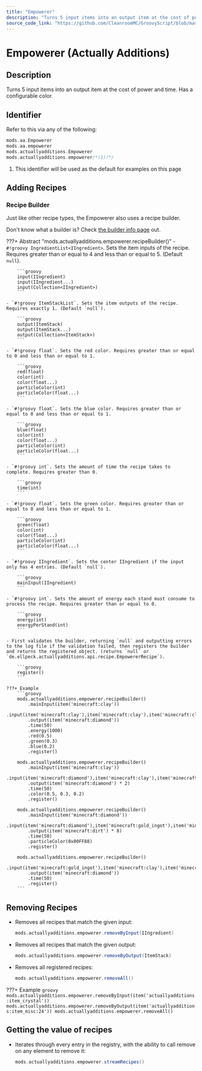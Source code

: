 ```yaml
---
title: "Empowerer"
description: "Turns 5 input items into an output item at the cost of power and time. Has a configurable color."
source_code_link: "https://github.com/CleanroomMC/GroovyScript/blob/master/src/main/java/com/cleanroommc/groovyscript/compat/mods/actuallyadditions/Empowerer.java"
---
```


# Empowerer (Actually Additions)

## Description

Turns 5 input items into an output item at the cost of power and time. Has a configurable color.

## Identifier

Refer to this via any of the following:

```groovy hl_lines="4"
mods.aa.Empowerer
mods.aa.empowerer
mods.actuallyadditions.Empowerer
mods.actuallyadditions.empowerer/*(1)!*/
```

1. This identifier will be used as the default for examples on this page

## Adding Recipes

### Recipe Builder

Just like other recipe types, the Empowerer also uses a recipe builder.

Don't know what a builder is? Check [the builder info page](../../../groovy/builder.md) out.

???+ Abstract "mods.actuallyadditions.empowerer.recipeBuilder()"
    - `#!groovy IngredientList<IIngredient>`. Sets the item inputs of the recipe. Requires greater than or equal to 4 and less than or equal to 5. (Default `null`).

        ```groovy
        input(IIngredient)
        input(IIngredient...)
        input(Collection<IIngredient>)
        ```

    - `#!groovy ItemStackList`. Sets the item outputs of the recipe. Requires exactly 1. (Default `null`).

        ```groovy
        output(ItemStack)
        output(ItemStack...)
        output(Collection<ItemStack>)
        ```

    - `#!groovy float`. Sets the red color. Requires greater than or equal to 0 and less than or equal to 1.

        ```groovy
        red(float)
        color(int)
        color(float...)
        particleColor(int)
        particleColor(float...)
        ```

    - `#!groovy float`. Sets the blue color. Requires greater than or equal to 0 and less than or equal to 1.

        ```groovy
        blue(float)
        color(int)
        color(float...)
        particleColor(int)
        particleColor(float...)
        ```

    - `#!groovy int`. Sets the amount of time the recipe takes to complete. Requires greater than 0.

        ```groovy
        time(int)
        ```

    - `#!groovy float`. Sets the green color. Requires greater than or equal to 0 and less than or equal to 1.

        ```groovy
        green(float)
        color(int)
        color(float...)
        particleColor(int)
        particleColor(float...)
        ```

    - `#!groovy IIngredient`. Sets the center IIngredient if the input only has 4 entries. (Default `null`).

        ```groovy
        mainInput(IIngredient)
        ```

    - `#!groovy int`. Sets the amount of energy each stand must consume to process the recipe. Requires greater than or equal to 0.

        ```groovy
        energy(int)
        energyPerStand(int)
        ```

    - First validates the builder, returning `null` and outputting errors to the log file if the validation failed, then registers the builder and returns the registered object. (returns `null` or `de.ellpeck.actuallyadditions.api.recipe.EmpowererRecipe`).

        ```groovy
        register()
        ```

    ???+ Example
        ```groovy
        mods.actuallyadditions.empowerer.recipeBuilder()
            .mainInput(item('minecraft:clay'))
            .input(item('minecraft:clay'),item('minecraft:clay'),item('minecraft:clay'),item('minecraft:clay'))
            .output(item('minecraft:diamond'))
            .time(50)
            .energy(1000)
            .red(0.5)
            .green(0.3)
            .blue(0.2)
            .register()

        mods.actuallyadditions.empowerer.recipeBuilder()
            .mainInput(item('minecraft:clay'))
            .input(item('minecraft:diamond'),item('minecraft:clay'),item('minecraft:clay'),item('minecraft:clay'))
            .output(item('minecraft:diamond') * 2)
            .time(50)
            .color(0.5, 0.3, 0.2)
            .register()

        mods.actuallyadditions.empowerer.recipeBuilder()
            .mainInput(item('minecraft:diamond'))
            .input(item('minecraft:diamond'),item('minecraft:gold_ingot'),item('minecraft:diamond'),item('minecraft:gold_ingot'))
            .output(item('minecraft:dirt') * 8)
            .time(50)
            .particleColor(0x00FF88)
            .register()

        mods.actuallyadditions.empowerer.recipeBuilder()
            .input(item('minecraft:gold_ingot'),item('minecraft:clay'),item('minecraft:clay'),item('minecraft:clay'),item('minecraft:clay'))
            .output(item('minecraft:diamond'))
            .time(50)
            .register()
        ```



## Removing Recipes

- Removes all recipes that match the given input:

    ```groovy
    mods.actuallyadditions.empowerer.removeByInput(IIngredient)
    ```

- Removes all recipes that match the given output:

    ```groovy
    mods.actuallyadditions.empowerer.removeByOutput(ItemStack)
    ```

- Removes all registered recipes:

    ```groovy
    mods.actuallyadditions.empowerer.removeAll()
    ```

???+ Example
    ```groovy
    mods.actuallyadditions.empowerer.removeByInput(item('actuallyadditions:item_crystal'))
    mods.actuallyadditions.empowerer.removeByOutput(item('actuallyadditions:item_misc:24'))
    mods.actuallyadditions.empowerer.removeAll()
    ```

## Getting the value of recipes

- Iterates through every entry in the registry, with the ability to call remove on any element to remove it:

    ```groovy
    mods.actuallyadditions.empowerer.streamRecipes()
    ```
